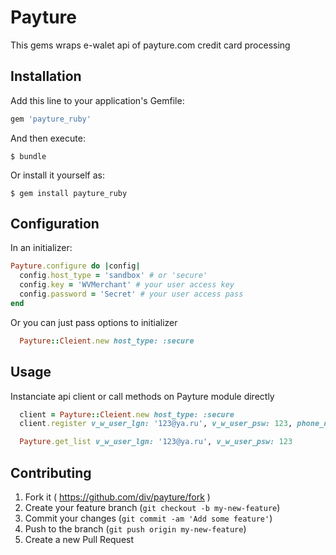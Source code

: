# Payture

This gems wraps e-walet api of payture.com credit card processing

## Installation

Add this line to your application's Gemfile:

```ruby
gem 'payture_ruby'
```

And then execute:

    $ bundle

Or install it yourself as:

    $ gem install payture_ruby

## Configuration

In an initializer:

```ruby
Payture.configure do |config|
  config.host_type = 'sandbox' # or 'secure'
  config.key = 'WVMerchant' # your user access key
  config.password = 'Secret' # your user access pass
end
```

Or you can just pass options to initializer

```ruby
  Payture::Cleient.new host_type: :secure
```

## Usage

Instanciate api client or call methods on Payture module directly

```ruby
  client = Payture::Cleient.new host_type: :secure
  client.register v_w_user_lgn: '123@ya.ru', v_w_user_psw: 123, phone_number: 79156783333

  Payture.get_list v_w_user_lgn: '123@ya.ru', v_w_user_psw: 123
```

## Contributing

1. Fork it ( https://github.com/div/payture/fork )
2. Create your feature branch (`git checkout -b my-new-feature`)
3. Commit your changes (`git commit -am 'Add some feature'`)
4. Push to the branch (`git push origin my-new-feature`)
5. Create a new Pull Request
